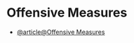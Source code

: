 # Offensive Measures

- [@article@Offensive Measures](https://learnprompting.org/docs/prompt_hacking/offensive_measures/overview)
